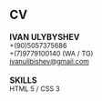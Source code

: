  ## CV

**IVAN ULYBYSHEV** <br>
<sub> +(90)5057375686 </sub> <br>
<sub> +(7)9779100140 (WA / TG) </sub> <br> 
<sub> ivanulibishev@gmail.com </sub>
<br><br>
**SKILLS**
<br>
<sub> HTML 5 / CSS 3 </sub>
